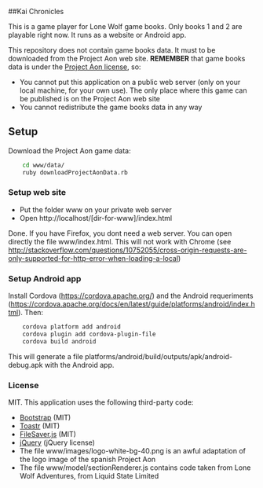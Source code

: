 ##Kai Chronicles

This is a game player for Lone Wolf game books. Only books 1 and 2 are playable right
now. It runs as a website or Android app.

This repository does not contain game books data. It must to be downloaded from the 
Project Aon web site. **REMEMBER** that game books data is under the
[Project Aon license](https://www.projectaon.org/en/Main/License), so:

* You cannot put this application on a public web server (only on your local machine, for
  your own use). The only place where this game can be published is on the Project Aon 
  web site
* You cannot redistribute the game books data in any way

## Setup

Download the Project Aon game data:
```bash
    cd www/data/
    ruby downloadProjectAonData.rb
```

### Setup web site

* Put the folder www on your private web server
* Open http://localhost/[dir-for-www]/index.html

Done. If you have Firefox, you dont need a web server. You can open directly the 
file www/index.html. This will not work with Chrome (see 
http://stackoverflow.com/questions/10752055/cross-origin-requests-are-only-supported-for-http-error-when-loading-a-local)

### Setup Android app

Install Cordova (https://cordova.apache.org/) and the Android requeriments
(https://cordova.apache.org/docs/en/latest/guide/platforms/android/index.html). Then:
```bash
    cordova platform add android
    cordova plugin add cordova-plugin-file
    cordova build android
```

This will generate a file platforms/android/build/outputs/apk/android-debug.apk with the
Android app.

### License

MIT. This application uses the following third-party code:

* [Bootstrap](http://getbootstrap.com/) (MIT)
* [Toastr](https://github.com/CodeSeven/toastr) (MIT)
* [FileSaver.js](https://github.com/eligrey/FileSaver.js/) (MIT)
* [jQuery](https://jquery.com/) (jQuery license)
* The file www/images/logo-white-bg-40.png is an awful adaptation of the logo image of the 
  spanish Project Aon
* The file www/model/sectionRenderer.js contains code taken from Lone Wolf Adventures, 
  from Liquid State Limited
